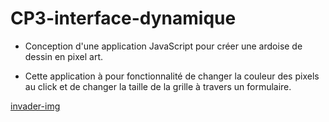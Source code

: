 # CP3-interface-dynamique

- Conception d'une application JavaScript pour créer une ardoise de dessin en pixel art.

- Cette application à pour fonctionnalité de changer la couleur des pixels au click et de changer la taille de la grille à travers un formulaire.


[invader-img](img/invader.png)